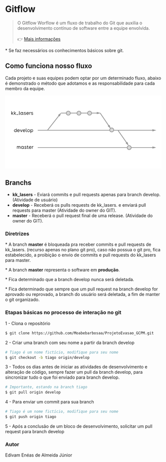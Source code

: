 # Gitflow

> O Gitflow Worflow é um fluxo de trabalho do Git que auxilia o desenvolvimento contínuo de software entre a equipe envolvida.<br /><br />👉 <a href="https://www.atlassian.com/br/git/tutorials/comparing-workflows/gitflow-workflow">Mais informações</a>

\* Se faz necessários os conhecimentos básicos sobre git.

## Como funciona nosso fluxo

Cada projeto e suas equipes podem optar por um determinado fluxo, abaixo é demonstrado o método que adotamos e as responsabilidade para cada membro da equipe.

<img src="../media/images/gitflow.png" />

## Branchs

-   **kk_lasers** - Eviará commits e pull requests apenas para branch develop. (Atividade de usuário)
-   **develop** - Receberá os pulls requests de kk_lasers. e enviará pull requests para master (Atividade do owner do GIT).
-   **master** - Receberá o pull request final de uma release. (Atividade do owner do GIT).

### Diretrizes

\* A branch **master** é bloqueada pra receber commits e pull requests de kk_lasers. (recurso apenas no plano git pro), caso não possua o git pro, fica estabelecido, a proibição o envio de commits e pull requests do kk_lasers para master.

\* A branch **master** representa o software em **produção**.

\* Fica determinado que a branch develop nunca será deletada.

\* Fica determinado que sempre que um pull request na branch develop for aprovado ou reprovado, a branch do usuário será deletada, a fim de manter o git organizado.

### Etapas básicas no processo de interação no git

1 - Clona o repositório

```bash
$ git clone https://github.com/Moabebarbosaa/ProjetoEvasao_GCPM.git
```

2 - Criar uma branch com seu nome a partir da branch develop

```bash
# Tiago é um nome fictício, modifique para seu nome
$ git checkout -b tiago origin/develop
```

3 - Todos os dias antes de iniciar as atividades de desenvolvimento e alteração de código, sempre fazer um pull da branch develop, para sincronizar tudo o que foi enviado para branch develop.

```bash
# Importante, estando na branch tiago
$ git pull origin develop
```

4 - Para enviar um commit para sua branch

```bash
# Tiago é um nome fictício, modifique para seu nome
$ git push origin tiago
```

5 - Após a conclusão de um bloco de desenvolvimento, solicitar um pull request para branch develop

### Autor

Edivam Enéas de Almeida Júnior
